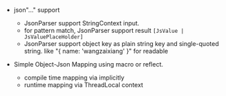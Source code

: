 * json"..." support
  * JsonParser support StringContext input.
  * for pattern match, JsonParser support result `[JsValue | JsValuePlaceHolder]`
  * JsonParser support object key as plain string key and single-quoted string. like "{ name: 'wangzaixiang' }" for readable
  
* Simple Object-Json Mapping using macro or reflect.
  * compile time mapping via implicitly
  * runtime mapping via ThreadLocal context